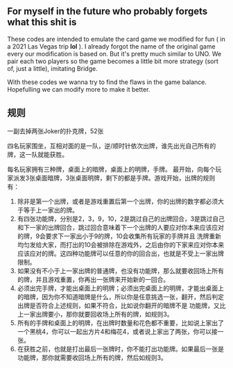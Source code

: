 ## For myself in the future who probably forgets what this shit is
These codes are intended to emulate the card game we modified for fun ( in a 2021 Las Vegas trip **lol** ). I already forgot the name of the original game every our modification is based on. But it's pretty much similar
to UNO. We pair each two players so the game becomes a little bit more strategy (sort of, just a little), imitating Bridge. 

With these codes we wanna try to find the flaws in the game balance. Hopefulling we can modify more to make it better. 

## 规则
一副去掉两张Joker的扑克牌，52张

四名玩家围坐，互相对面的是一队，逆/顺时针依次出牌，谁先出光自己所有的牌，这一队就能获胜。

每名玩家拥有三种牌，桌面上的暗牌，桌面上的明牌，手牌。
最开始，向每个玩家派发3张桌面暗牌，3张桌面明牌，剩下的都是手牌。游戏开始，出牌的规则有：

1. 除非是第一个出牌，或者是游戏重置后第一个出牌，你的出牌的数字都必须大于等于上一家出的牌。
2. 有四张功能牌，分别是2，3，9，10，2是跳过自己的出牌回合，3是跳过自己和下一家的出牌回合，跳过回合意味着下一个出牌的人要应对你本来应该应对的牌，9会要求下一家出小于9的牌，10会收集所有玩家的手牌并且
洗牌重新均匀发给大家，而打出的10会被排除在游戏外，之后由你的下家来应对你本来应该应对的牌。这四种功能牌可以任意的你的回合出，也就是不受上一家出牌限制。
3. 如果没有不小于上一家出牌的普通牌，也没有功能牌，那么就要收回场上所有的牌，并且游戏重置，你再出一张牌来开始新的一回合。
4. 必须出完手牌，才能出桌面上的明牌；必须出完桌面上的明牌，才能出桌面上的暗牌，因为你不知道暗牌是什么，所以你是任意挑选一张，翻开，然后判定出牌是否符合上述规则，如果不符合，比如说你翻开的暗牌不是
功能牌，又比上一家出牌要小，那你就要回收场上所有的牌，如规则3。
5. 所有的手牌和桌面上的明牌，在出牌时数量和花色都不重要，比如说上家出了一个黑桃4，你可以一起出方片4和梅花4，或者说上家出了两张，你可以接一张。
6. 在获胜之前，也就是打出最后一张牌时，你不能打出功能牌。如果最后一张是功能牌，那你就需要收回场上所有的牌，然后如规则3。
